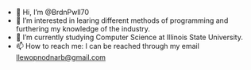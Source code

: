 - 👋 Hi, I’m @BrdnPwll70
- 👀 I’m interested in learing different methods of programming and furthering my knowledge of the industry.
- 🌱 I’m currently studying Computer Science at Illinois State University.
- 📫 How to reach me: I can be reached through my email llewopnodnarb@gmail.com

<!---
BrdnPwll70/BrdnPwll70 is a ✨ special ✨ repository because its `README.md` (this file) appears on your GitHub profile.
You can click the Preview link to take a look at your changes.
--->
